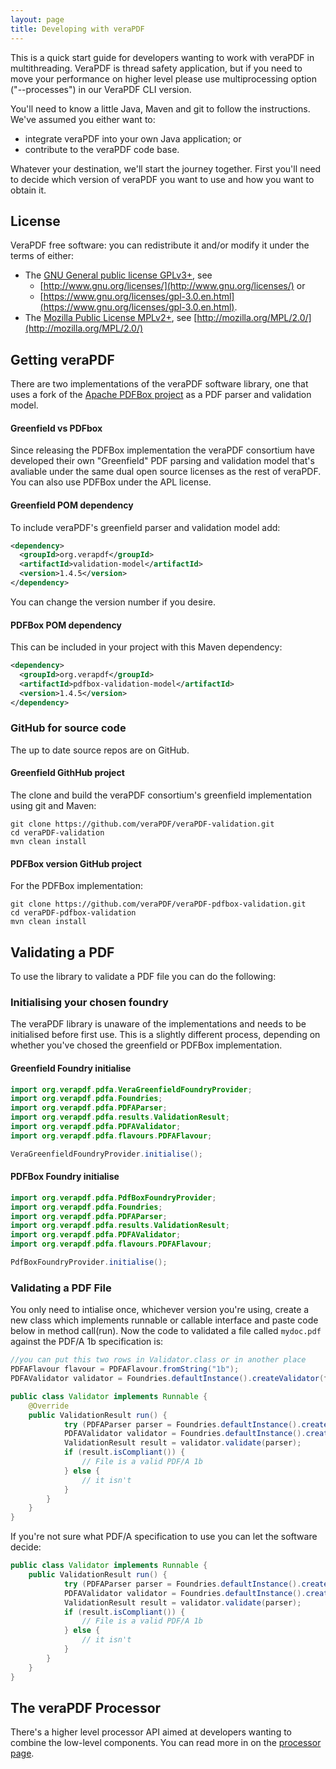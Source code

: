 ```yaml
---
layout: page
title: Developing with veraPDF
---
```


This is a quick start guide for developers wanting to work with veraPDF in multithreading. 
VeraPDF is thread safety application,
but if you need to move your performance on higher level please use multiprocessing option ("--processes")
in our VeraPDF CLI version. 

You'll need to know a little Java, Maven and git to follow the instructions. We've
assumed you either want to:

- integrate veraPDF into your own Java application; or
- contribute to the veraPDF code base.

Whatever your destination, we'll start the journey together. First you'll need to
decide which version of veraPDF you want to use and how you want to obtain it.

License
-------
VeraPDF free software: you can redistribute it and/or modify it under the terms
of either:

- The [GNU General public license GPLv3+](LICENSE.GPL), see
  - [http://www.gnu.org/licenses/](http://www.gnu.org/licenses/) or
  - [https://www.gnu.org/licenses/gpl-3.0.en.html](https://www.gnu.org/licenses/gpl-3.0.en.html).
- The [Mozilla Public License MPLv2+](LICENSE.MPL), see
  [http://mozilla.org/MPL/2.0/](http://mozilla.org/MPL/2.0/)

Getting veraPDF
---------------
There are two implementations of the veraPDF software library, one that uses a
fork of the [Apache PDFBox project](https://github.com/veraPDF/veraPDF-pdfbox)
as a PDF parser and validation model. 

#### Greenfield vs PDFbox

Since releasing the PDFBox implementation
the veraPDF consortium have developed their own "Greenfield" PDF parsing and validation model 
that's avaliable under the same dual open source licenses as the rest of veraPDF.
You can also use PDFBox under the APL license.

#### Greenfield POM dependency
To include veraPDF's greenfield parser and validation model add:

```xml
<dependency>
  <groupId>org.verapdf</groupId>
  <artifactId>validation-model</artifactId>
  <version>1.4.5</version>
</dependency>
```

You can change the version number if you desire.

#### PDFBox POM dependency
This can be included in your project with this Maven dependency:

```xml
<dependency>
  <groupId>org.verapdf</groupId>
  <artifactId>pdfbox-validation-model</artifactId>
  <version>1.4.5</version>
</dependency>
```

### GitHub for source code
The up to date source repos are on GitHub.

#### Greenfield GithHub project
The clone and build the veraPDF consortium's greenfield implementation using git
and Maven:

```shell
git clone https://github.com/veraPDF/veraPDF-validation.git
cd veraPDF-validation
mvn clean install
```

#### PDFBox version GitHub project
For the PDFBox implementation:

```shell
git clone https://github.com/veraPDF/veraPDF-pdfbox-validation.git
cd veraPDF-pdfbox-validation
mvn clean install
```

Validating a PDF
----------------
To use the library to validate a PDF file you can do the following:

### Initialising your chosen foundry
The veraPDF library is unaware of the implementations and needs to be
initialised before first use. This is a slightly different process, depending on
whether you've chosed the greenfield or PDFBox implementation.

#### Greenfield Foundry initialise

```java
import org.verapdf.pdfa.VeraGreenfieldFoundryProvider;
import org.verapdf.pdfa.Foundries;
import org.verapdf.pdfa.PDFAParser;
import org.verapdf.pdfa.results.ValidationResult;
import org.verapdf.pdfa.PDFAValidator;
import org.verapdf.pdfa.flavours.PDFAFlavour;

VeraGreenfieldFoundryProvider.initialise();
```

#### PDFBox Foundry initialise

```java
import org.verapdf.pdfa.PdfBoxFoundryProvider;
import org.verapdf.pdfa.Foundries;
import org.verapdf.pdfa.PDFAParser;
import org.verapdf.pdfa.results.ValidationResult;
import org.verapdf.pdfa.PDFAValidator;
import org.verapdf.pdfa.flavours.PDFAFlavour;

PdfBoxFoundryProvider.initialise();
```

### Validating a PDF File
You only need to intialise once, whichever version you're using, 
create a new class which implements runnable or callable interface 
and paste code below in method call(run).
Now the code to validated a file called `mydoc.pdf` against the PDF/A 1b specification is:
```java
//you can put this two rows in Validator.class or in another place
PDFAFlavour flavour = PDFAFlavour.fromString("1b");
PDFAValidator validator = Foundries.defaultInstance().createValidator(flavour, false);

public class Validator implements Runnable {
    @Override
    public ValidationResult run() {
	        try (PDFAParser parser = Foundries.defaultInstance().createParser(new FileInputStream("mydoc.pdf"))) {
            PDFAValidator validator = Foundries.defaultInstance().createValidator(parser.getFlavour(), false);
            ValidationResult result = validator.validate(parser);
            if (result.isCompliant()) {
                // File is a valid PDF/A 1b
            } else {
                // it isn't
            }
        }
    }
}
```

If you're not sure what PDF/A specification to use you can let the software decide:

```java
public class Validator implements Runnable {
    public ValidationResult run() {
	        try (PDFAParser parser = Foundries.defaultInstance().createParser(new FileInputStream("mydoc.pdf"))) {
            PDFAValidator validator = Foundries.defaultInstance().createValidator(parser.getFlavour(), false);
            ValidationResult result = validator.validate(parser);
            if (result.isCompliant()) {
                // File is a valid PDF/A 1b
            } else {
                // it isn't
            }
        }
    }
}
```

The veraPDF Processor
---------------------
There's a higher level processor API aimed at developers wanting to combine the
low-level components. You can read more in on the [processor page](processor).
